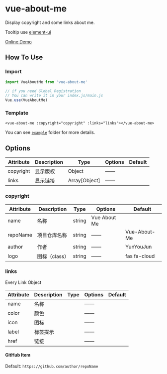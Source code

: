 # vue-about-me

Display copyright and some links about me.

Tooltip use [element-ui](http://element.eleme.io/#/zh-CN)

[Online Demo](https://github.yunyoujun.cn/vue-about-me/)

## How To Use

### Import

```js
import VueAboutMe from 'vue-about-me'
```

```js
// if you need Global Registration
// You can write it in your index.js/main.js
Vue.use(VueAboutMe)
```

### Template

```vue
<vue-about-me :copyright="copyright" :links="links"></vue-about-me>
```

You can see [`example`](https://github.com/YunYouJun/vue-about-me/tree/master/example) folder for more details.

## Options

Attribute | Description | Type | Options | Default
---|---|---|---|---
copyright | 显示版权 | Object | —— |
links | 显示链接 | Array[Object] | —— |

### copyright

Attribute | Description | Type | Options | Default
---|---|---|---|---
name | 名称 | string | Vue About Me
repoName | 项目仓库名称 | string | —— | Vue-About-Me
author | 作者 | string | —— | YunYouJun
logo | 图标（class） | string | —— | fas fa-cloud

### links

Every Link Object

Attribute | Description | Type | Options | Default
---|---|---|---|---
name | 名称 | | —— |
color | 颜色 | | —— |
icon | 图标 | | —— |
label | 标签提示 | | —— |
href | 链接 | | —— |

#### GitHub Item

Default: `https://github.com/author/repoName`